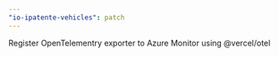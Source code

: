 ```yaml
---
"io-ipatente-vehicles": patch
---
```


Register OpenTelementry exporter to Azure Monitor using @vercel/otel
